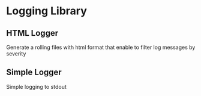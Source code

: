 # Logging Library
## HTML Logger
Generate a rolling files with html format that enable to filter log messages by severity


## Simple Logger
Simple logging to stdout

